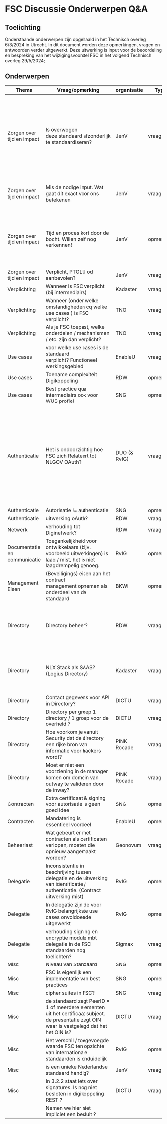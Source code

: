 # FSC Discussie Onderwerpen Q&A

## Toelichting
Onderstaande onderwerpen zijn opgehaald in het Technisch overleg 6/3/2024 in Utrecht. In dit document worden deze opmerkingen, vragen en antwoorden verder uitgewerkt. 
Deze uitwerking is input voor de beoordeling en bespreking van het wijzigingsvoorstel FSC in het volgend Technisch overleg 29/5/2024;

## Onderwerpen

| Thema                        | Vraag/opmerking                                                                                                                                | organisatie  | Type      | Antwoord                                                                                                                                                                                                                                |
|------------------------------|------------------------------------------------------------------------------------------------------------------------------------------------|--------------|-----------|-----------------------------------------------------------------------------------------------------------------------------------------------------------------------------------------------------------------------------------------|
| Zorgen over tijd en impact   | Is overwogen deze standaard afzonderlijk te standaardiseren?                                                                                   | JenV         | vraag     | Ja maar de samenhang en het toepassingsgebied met Digikoppeling REST is dermate groot dat deze 2 standaarden naast elkaar op de PTOLU lijst meer vragen en onduidelijkheid opleveren dan deze aanpak.                                   |
| Zorgen over tijd en impact   | Mis de nodige input. Wat gaat dit exact voor ons betekenen                                                                                     | JenV         | vraag     | Dit is verschillend en kunnen wij niet voor iedere organisatie bepalen                                                                                                                                                                  |
| Zorgen over tijd en impact   | Tijd en proces kort door de bocht. Willen zelf nog verkennen!                                                                                  | JenV         | opmerking | In TO 6/3 is afgesproken meer tijd te nemen voor verkenning, en voorafgaand aan het volgend TO inzichten en impactanalyses te inventariseren                                                                                                                                                                                                                                    |
| Zorgen over tijd en impact   | Verplicht, PTOLU od aanbevolen?                                                                                                                | JenV         | vraag     | PTOLU, net als Digikoppeling                                                                                                                                                                                                            |
| Verplichting                 | Wanneer is FSC verplicht (bij intermediairs)                                                                                                   | Kadaster     | vraag     |                                                                                                                                                                                                                                         |
| Verplichting                 | Wanneer (onder welke omstandigheden cq welke use cases ) is FSC verplicht?                                                                     | TNO          | vraag     |                                                                                                                                                                                                                                         |
| Verplichting                 | Als je FSC toepast, welke onderdelen / mechanismen / etc. zijn dan verplicht?                                                                  | TNO          | vraag     |                                                                                                                                                                                                                                         |
| Use cases                    | voor welke use cases is de standaard verplicht? Functioneel werkingsgebied.                                                                    | EnableU      | vraag     |                                                                                                                                                                                                                                         |
| Use cases                    | Toename complexiteit Digikoppeling                                                                                                             | RDW          | opmerking |                                                                                                                                                                                                                                         |
| Use cases                    | Best practice qua intermediairs ook voor WUS profiel                                                                                           | SNG          | opmerking |                                                                                                                                                                                                                                         |
| Authenticatie                | Het is ondoorzichtig hoe FSC zich Relateert tot NLGOV OAuth?                                                                                   | DUO (& RvIG) | vraag     | NLGOV Oauth heeft een veel breder toepassingsgebied dan Digikoppeling (alle mogelijke personen en systemen tov organisaties naar organisaties) de standaarden zijn wat dat betreft complementair en FSC gebruikt ook OAuth2 technieken. |
| Authenticatie                | Autorisatie != authenticatie                                                                                                                   | SNG          | opmerking |                                                                                                                                                                                                                                         |
| Authenticatie                | uitwerking oAuth?                                                                                                                              | RDW          | vraag     |                                                                                                                                                                                                                                         |
| Netwerk                      | verhouding tot Diginetwerk?                                                                                                                    | RDW          | vraag     |                                                                                                                                                                                                                                         |
| Documentatie en communicatie | Toegankelijkheid voor ontwikkelaars (bijv. voorbeeld uitwerkingen) is laag / mist, het is niet laagdrempelig genoeg.                           | RvIG         | opmerking | -                                                                                                                                                                                                                                       |
| Management Eisen             | (Beveiligings) eisen aan het contract management opnemen als onderdeel van de standaard                                                        | BKWI         | opmerking |                                                                                                                                                                                                                                         |
| Directory                    | Directory beheer?                                                                                                                              | RDW          | vraag     | een centrale directory voor de initialisatie van een eerste FSC overheids Netwerk wordt door Rinis opgezet                                                                                                                              |
| Directory                    | NLX Stack als SAAS? (Logius Directory)                                                                                                         | Kadaster     | vraag     | een centrale directory voor de initialisatie van een eerste FSC overheids Netwerk wordt door Rinis opgezet                                                                                                                              |
| Directory                    | Contact gegevens voor API in Directory?                                                                                                        | DICTU        | vraag     |                                                                                                                                                                                                                                         |
| Directory                    | Directory per groep 1 directory / 1 groep voor de overheid ?                                                                                   | DICTU        | vraag     |                                                                                                                                                                                                                                         |
| Directory                    | Hoe voorkom je vanuit Security dat de directory een rijke bron van informatie voor hackers wordt?                                              | PINK Rocade  | vraag     |                                                                                                                                                                                                                                         |
| Directory                    | Moet er niet een voorziening in de manager komen om domein van outway te valideren door de inway?                                              | PINK Rocade  | vraag     |                                                                                                                                                                                                                                         |
| Contracten                   | Extra certificaat & signing voor autorisatie is geen goed idee                                                                                 | SNG          | opmerking |                                                                                                                                                                                                                                         |
| Contracten                   | Mandatering is essentieel voordeel                                                                                                             | EnableU      | opmerking |                                                                                                                                                                                                                                         |
| Beheerlast                   | Wat gebeurt er met contracten als certificaten verlopen, moeten die opnieuw aangemaakt worden?                                                 | Geonovum     | vraag     |                                                                                                                                                                                                                                         |
| Delegatie                    | Inconsistentie in beschrijving tussen delegatie en de uitwerking van identificatie / authenticatie. (Contract uitwerking mist)                 | RvIG         | opmerking |                                                                                                                                                                                                                                         |
| Delegatie                    | In delegatie zijn de voor RvIG belangrijkste use cases onvoldoende uitgewerkt                                                                  | RvIG         | opmerking |                                                                                                                                                                                                                                         |
| Delegatie                    | verhouding signing en encryptie module mbt delegatie in de FSC standaarden nog toelichten?                                                     | Sigmax       | vraag     |                                                                                                                                                                                                                                         |
| Misc                         | Niveau van Standaard                                                                                                                           | SNG          | opmerking |                                                                                                                                                                                                                                         |
| Misc                         | FSC is eigenlijk een implementatie van best practices                                                                                          | SNG          | opmerking |                                                                                                                                                                                                                                         |
| Misc                         | cipher suites in FSC?                                                                                                                          | SNG          | vraag     |                                                                                                                                                                                                                                         |
| Misc                         | de standaard zegt PeerID = 1 of meerdere elementen uit het certificaat subject. de presentatie zegt OIN waar is vastgelegd dat het het OIN is? | DICTU        | vraag     |                                                                                                                                                                                                                                         |
| Misc                         | Het verschil / toegevoegde waarde FSC ten opzichte van internationale standaarden is onduidelijk                                               | RvIG         | opmerking |                                                                                                                                                                                                                                         |
| Misc                         | is een unieke Nederlandse standaard handig?                                                                                                    | JenV         | vraag     |                                                                                                                                                                                                                                         |
| Misc                         | In 3.2.2 staat iets over signatures. Is nog niet besloten in digikoppeling REST ?                                                              | DICTU        | vraag     |                                                                                                                                                                                                                                         |
|                              | Nemen we hier niet impliciet een besluit ?                                                                                                     |              |           |                                                                                                                                                                                                                                         |
